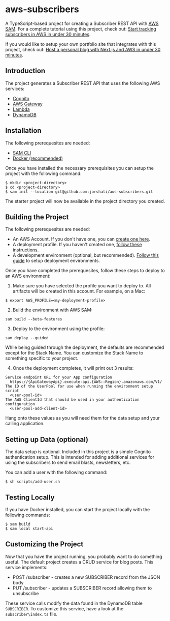 # aws-subscribers

A TypeScript-based project for creating a Subscriber REST API with [AWS SAM](https://aws.amazon.com/serverless/sam/).  For a complete tutorial using this project, check out: [Start tracking subscribers in AWS in under 30 minutes](https://jacoborshalick.me/posts/build-a-subscriber-rest-api-on-aws-in-under-30-minutes).

If you would like to setup your own portfolio site that integrates with this project, check out:  [Host a personal blog with Next.js and AWS in under 30 minutes](https://jacoborshalick.me/posts/nextjs-and-aws-amplify-host-a-personal-blog-in-under-30-minutes).

## Introduction

The project generates a Subscriber REST API that uses the following AWS services:

- [Cognito](https://www.google.com/search?client=safari&rls=en&q=aws+cognito&ie=UTF-8&oe=UTF-8)
- [AWS Gateway](https://aws.amazon.com/api-gateway/)
- [Lambda](https://aws.amazon.com/lambda/)
- [DynamoDB](https://aws.amazon.com/dynamodb/)

## Installation

The following prerequesites are needed:
* [SAM CLI](https://docs.aws.amazon.com/serverless-application-model/latest/developerguide/serverless-sam-cli-install-mac.html)
* [Docker (recommended)](https://docs.docker.com/get-docker/)

Once you have installed the necessary prerequisites you can setup the project with the following command:

```
$ mkdir <project-directory>
$ cd <project-directory>
$ sam init --location git@github.com:jorshali/aws-subscribers.git
```

The starter project will now be available in the project directory you created.

## Building the Project

The following prerequesites are needed:

* An AWS Account.  If you don't have one, you can [create one here](https://aws.amazon.com).
* A deployment profile.  If you haven't created one, [follow these instructions](https://jacoborshalick.me/posts/build-a-subscriber-rest-api-on-aws-in-under-30-minutes).
* A development environment (optional, but recommended).  [Follow this guide](https://focus.dev/serverless-patterns-creating-deployment-environments-in-aws-with-organizations/) to setup deployment environments.

Once you have completed the prerequesites, follow these steps to deploy to an AWS environment:

1. Make sure you have selected the profile you want to deploy to.  All artifacts will be created in this account.  For example, on a Mac:

```
$ export AWS_PROFILE=<my-deployment-profile>
```

2.  Build the environment with AWS SAM:

```
sam build --beta-features
```

3.  Deploy to the environment using the profile:

```
sam deploy --guided
```

While being guided through the deployment, the defaults are recommended except for the Stack Name.  You can customize the Stack Name to something specific to your project.

4.  Once the deployment completes, it will print out 3 results:

```
Service endpoint URL for your App configuration
  https://{ApiGatewayApi}.execute-api.{AWS::Region}.amazonaws.com/V1/
The ID of the UserPool for use when running the environment setup script
  <user-pool-id>
The AWS ClientId that should be used in your authentication configuration
  <user-pool-add-client-id>
```

Hang onto these values as you will need them for the data setup and your calling application.

## Setting up Data (optional)

The data setup is optional.  Included in this project is a simple Cognito authentication setup.  This is intended for adding additional services for using the subscribers to send email blasts, newsletters, etc.

You can add a user with the following command:

```
$ sh scripts/add-user.sh
```

## Testing Locally

If you have Docker installed, you can start the project locally with the following commands:

```
$ sam build
$ sam local start-api
```

## Customizing the Project

Now that you have the project running, you probably want to do something useful.  The default project creates a CRUD service for blog posts.  This service implements:

- POST /subscriber - creates a new SUBSCRIBER record from the JSON body
- PUT /subscriber - updates a SUBSCRIBER record allowing them to unsubscribe

These service calls modify the data found in the DynamoDB table `SUBSCRIBER`.  To customize this service, have a look at the `subscriber\index.ts` file.
